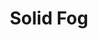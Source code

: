 ---
title: "Solid Fog"

spell:
  schools:
    - name:        "Conjuration"
      subschools:  ["Creation"]
      descriptors: []
  classes:
    - name:  "Sorcerer/Wizard"
      abbr:  "Sor/Wiz"
      level: 4
  components:         [V, S, M]
  duration:           "1 min./level"
  spellResistance:    "No"
  materialComponents: ["A pinch of dried, powdered peas combined with powdered animal hoof."]
  description:        |
    This spell functions like fog cloud, but in addition to obscuring sight, the solid fog is so thick that any creature attempting to move through it progresses at a speed of 5 feet, regardless of its normal speed, and it takes a -2 penalty on all melee attack and melee damage rolls. The vapors prevent effective ranged weapon attacks (except for magic rays and the like). A creature or object that falls into solid fog is slowed, so that each 10 feet of vapor that it passes through reduces falling damage by {% die_roll 1 6 0 %}. A creature can't take a 5-foot step while in solid fog.

    However, unlike normal fog, only a severe wind (31+ mph) disperses these vapors, and it does so in 1 round.

    Solid fog can be made permanent with a permanency spell. A permanent solid fog dispersed by wind reforms in 10 minutes.
---